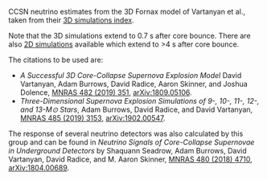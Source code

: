 CCSN neutrino estimates from the 3D Fornax model of Vartanyan et al., taken from their [3D simulations index](https://www.astro.princeton.edu/~burrows/nu-emissions.3d/).

Note that the 3D simulations extend to 0.7 s after core bounce. There are also [2D simulations](https://www.astro.princeton.edu/~burrows/nu-emissions.2d/) available which extend to >4 s after core bounce.

The citations to be used are:
* *A Successful 3D Core-Collapse Supernova Explosion Model* David Vartanyan, Adam Burrows, David Radice, Aaron Skinner, and Joshua Dolence, [MNRAS 482 (2019) 351](https://doi.org/10.1093/mnras/sty2585), [arXiv:1809.05106](https://arxiv.org/abs/1809.05106).
* *Three-Dimensional Supernova Explosion Simulations of 9-, 10-, 11-, 12-, and 13-M⊙ Stars*, Adam Burrows, David Radice, and David Vartanyan, [MNRAS 485 (2019) 3153](https://doi.org/10.1093/mnras/stz543), [arXiv:1902.00547](https://arxiv.org/abs/1902.00547).

The response of several neutrino detectors was also calculated by this group and can be found in *Neutrino Signals of Core-Collapse Supernovae in Underground Detectors* by Shaquann Seadrow, Adam Burrows, David Vartanyan, David Radice, and M. Aaron Skinner, [MNRAS 480 (2018) 4710](https://doi.org/10.1093/mnras/sty2164), [arXiv:1804.00689](https://arxiv.org/abs/1804.00689).
